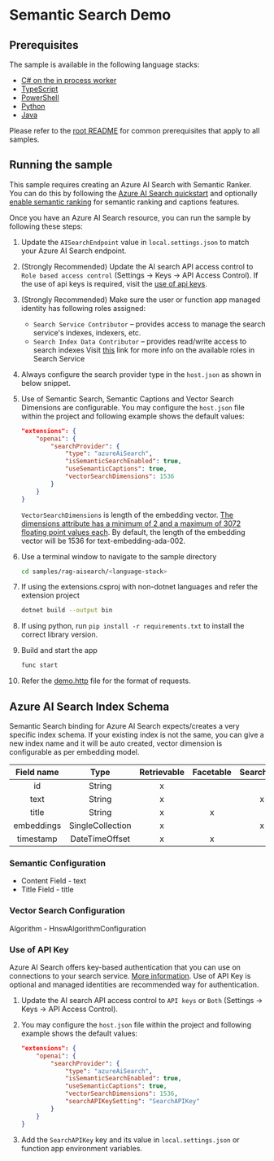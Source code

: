 # Semantic Search Demo

## Prerequisites

The sample is available in the following language stacks:

* [C# on the in process worker](csharp-inproc/)
* [TypeScript](typescript/)
* [PowerShell](powershell/)
* [Python](python/)
* [Java](java/)

Please refer to the [root README](../../README.md#requirements) for common prerequisites that apply to all samples.

## Running the sample

This sample requires creating an Azure AI Search with Semantic Ranker. You can do this by following the [Azure AI Search quickstart](https://learn.microsoft.com/en-us/azure/search/search-create-service-portal)
and optionally [enable semantic ranking](https://learn.microsoft.com/en-us/azure/search/semantic-how-to-enable-disable?tabs=enable-portal) for semantic ranking and captions features.

Once you have an Azure AI Search resource, you can run the sample by following these steps:

1. Update the `AISearchEndpoint` value in `local.settings.json` to match your Azure AI Search endpoint.
1. (Strongly Recommended) Update the AI search API access control to `Role based access control` (Settings -> Keys -> API Access Control). If the use of api keys is required, visit the [use of api keys](#use-of-api-key).
1. (Strongly Recommended) Make sure the user or function app managed identity has following roles assigned:
    * `Search Service Contributor` – provides access to manage the search service's indexes, indexers, etc.
    * `Search Index Data Contributor` – provides read/write access to search indexes
    Visit [this](https://learn.microsoft.com/azure/search/search-security-rbac#built-in-roles-used-in-search) link for more info on the available roles in Search Service
1. Always configure the search provider type in the `host.json` as shown in below snippet.
1. Use of Semantic Search, Semantic Captions and Vector Search Dimensions are configurable. You may configure the `host.json` file within the project and following example shows the default values:

    ```json
    "extensions": {
        "openai": {
            "searchProvider": {
                "type": "azureAiSearch",
                "isSemanticSearchEnabled": true,
                "useSemanticCaptions": true,
                "vectorSearchDimensions": 1536
            }
        }
    }
    ```

    `VectorSearchDimensions` is length of the embedding vector. [The dimensions attribute has a minimum of 2 and a maximum of 3072 floating point values each](https://learn.microsoft.com/azure/search/search-get-started-vector#:~:text=dimensions%20attribute%20has%20a%20minimum%20of%202%20and%20a%20maximum%20of%203072%20floating%20point%20values%20each). By default, the length of the embedding vector will be 1536 for text-embedding-ada-002.

1. Use a terminal window to navigate to the sample directory

    ```sh
    cd samples/rag-aisearch/<language-stack>
    ```

1. If using the extensions.csproj with non-dotnet languages and refer the extension project

    ```sh
    dotnet build --output bin
    ```

1. If using python, run `pip install -r requirements.txt` to install the correct library version.
1. Build and start the app

    ```sh
    func start
    ```

1. Refer the [demo.http](demo.http) file for the format of requests.

## Azure AI Search Index Schema

Semantic Search binding for Azure AI Search expects/creates a very specific index schema. If your existing index is not the same, you can give a new index name and it will be auto created, vector dimension is configurable as per embedding model.

| Field name | Type             | Retrievable | Facetable | Searchable | Analyzer    | Dimensions  |
|:----------:|:----------------:|:-----------:|:---------:|:----------:|:-----------:|:-----------:|
| id         | String           | x           |           |            |             |             |
| text       | String           | x           |           | x          |             |             |
| title      | String           | x           | x         |            |             |             |
| embeddings | SingleCollection | x           |           | x          | EnMicrosoft | 1536        |
| timestamp  | DateTimeOffset   | x           | x         |            |             |             |

### Semantic Configuration

* Content Field - text
* Title Field - title

### Vector Search Configuration

Algorithm - HnswAlgorithmConfiguration

### Use of API Key

Azure AI Search offers key-based authentication that you can use on connections to your search service. [More information](https://learn.microsoft.com/azure/search/search-security-api-keys). Use of API Key is optional and managed identities are recommended way for authentication.

1. Update the AI search API access control to `API keys` or `Both` (Settings -> Keys -> API Access Control).
1. You may configure the `host.json` file within the project and following example shows the default values:

    ```json
    "extensions": {
        "openai": {
            "searchProvider": {
                "type": "azureAiSearch",
                "isSemanticSearchEnabled": true,
                "useSemanticCaptions": true,
                "vectorSearchDimensions": 1536,
                "searchAPIKeySetting": "SearchAPIKey"
            }
        }
    }
    ```

1. Add the `SearchAPIKey` key and its value in `local.settings.json` or function app environment variables.
